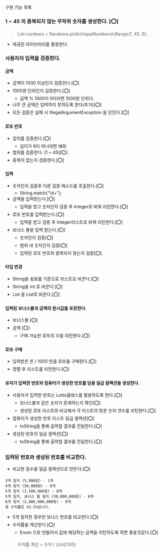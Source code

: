 구현 기능 목록

### 1 ~ 45 의 중복되지 않는 무작위 숫자를 생성한다. [⭕️]
> List<Integer> numbers = Randoms.pickUniqueNumbersInRange(1, 45, 6);
- 제공된 라이브러리를 활용한다.

### 사용자의 입력을 검증한다.
#### 금액
- 금액이 1000 이상인지 검증한다.[⭕️]
- 1000원 단위인지 검증한다.[⭕️]
  - 금액 % 1000이 0이라면 1000원 단위다.
- 너무 큰 금액은 입력하지 못하도록 한다(추가)[⭕️]
- 모든 검증은 실패 시 IllegalArgumentException 을 던진다.[⭕️]

#### 로또 번호
- 길이를 검증한다.[⭕️]
  - 길이가 6이 아니라면 예외
- 범위를 검증한다. (1 ~ 45)[⭕️]
- 중복이 없는지 검증한다.[⭕️]

#### 입력
- 숫자인지 검증후 다른 검증 메소드를 호출한다.[⭕️]
  - String.match("\\d+");
- 금액을 입력받는다.[⭕️]
  - 입력을 받고 숫자인지 검증 후 Integer로 바꿔 리턴한다.[⭕️]
- 로또 번호를 입력받는다.[⭕️]
  - 입력을 받고 검증 후 Integer리스트로 바꿔 리턴한다.[⭕️]
- 보너스 볼을 입력 받는다.[⭕️]
  - 숫자인지 검증[⭕️]
  - 범위 내 숫자인지 검증[⭕️]
  - 입력된 로또 번호와 중복되지 않는지 검증[⭕️]

#### 타입 변경
- String을 쉼표를 기준으로 리스트로 바꾼다.[⭕️]
- String을 int 로 바꾼다.[⭕️]
- List<String> 을 List<Integer>로 바꾼다.[⭕️]

#### 입력된 보너스볼과 금액의 원시값을 포장한다.
- 보너스볼 [⭕️]
- 금액 [⭕️]
  - 구매 가능한 로또의 수를 리턴한다.[⭕️]

#### 로또 구매
- 입력받은 돈 / 1000 만큼 로또를 구매한다.[⭕️]
- 정렬 후 리스트를 리턴한다.[⭕️]

#### 유저가 입력한 번호와 컴퓨터가 생성한 번호를 담을 일급 컬렉션을 생성한다.
- 사용자가 입력한 번호는 Lotto클래스를 활용하도록 한다.[⭕️]
  - 보너스볼과 같은 숫자가 존재하는지 확인[⭕️]
  - 생성된 로또 리스트와 비교해서 각 리스트의 맞춘 숫자 갯수를 리턴한다.[⭕️]
- 컴퓨터가 생성한 번호 리스트 일급 컬렉션[⭕️]
  - toString을 통해 출력할 결과를 전달한다.[⭕️]
- 생성된 번호의 일급 컬렉션[⭕️]
  - toString을 통해 출력할 결과를 전달한다.[⭕️]



### 입력된 번호와 생성된 번호를 비교한다.
- 비교한 점수를 일급 컬렉션으로 만든다.[⭕️]
````
3개 일치 (5,000원) - 1개
4개 일치 (50,000원) - 0개
5개 일치 (1,500,000원) - 0개
5개 일치, 보너스 볼 일치 (30,000,000원) - 0개
6개 일치 (2,000,000,000원) - 0개
총 수익률은 62.5%입니다.
````
- 5개 일치한 경우만 보너스 번호를 비교한다.[⭕️]
- 수익률을 계산한다.[⭕️]
  - Enum 으로 만들어서 값에 해당하는 금액을 리턴하도록 하면 좋을것같다.[⭕️]
> 수익률 계산 = 수익 / (소비/100)




